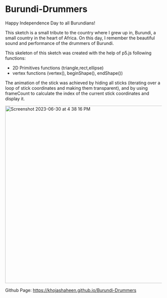 # Burundi-Drummers

Happy Independence Day to all Burundians! 

This sketch is a small tribute to the country where I grew up in, Burundi, a small country in the heart of Africa. On this day, I remember the beautiful sound and performance of the drummers of Burundi.

This skeleton of this sketch was created with the help of p5.js following functions:
- 2D Primitives functions (triangle,rect,ellipse)
- vertex functions (vertex(), beginShape(), endShape())

The animation of the stick was achieved by hiding all sticks (iterating over a loop of stick coordinates and making them transparent), and by using frameCount to calculate the index of the current stick coordinates and display it.


<img width="570" alt="Screenshot 2023-06-30 at 4 38 16 PM" src="https://github.com/khojashaheen/Burundi-Drummers/assets/132402838/f109070d-c628-4409-9ca1-f9cc20bcd73d">

Github Page: https://khojashaheen.github.io/Burundi-Drummers

